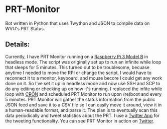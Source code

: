 # PRT-Monitor
Bot written in Python that uses Twython and JSON to compile data on WVU's PRT Status.

## Details:
Currently, I have PRT Monitor running on a [Raspberry Pi 3 Model B](https://www.raspberrypi.org/products/raspberry-pi-3-model-b/) in headless mode. 
The script was originally set up to run an infinite while loop that sleeps for 5 minutes. This turned out to be troublesome, becuase anytime I needed to move the RPI or change the script, I would have to reconnect it to a monitor, keyboard, and mouse becore I could get any work done on it. So I've set it up in headless mode and now use SSH and SCP to do any editing or checking up on how it's running. I replaced the infite while loop with [CRON](https://en.wikipedia.org/wiki/Cron) and scheduled PRT Monitor to run upon (re)boot and every 5 minutes.
PRT Monitor will gather the status information from the public JSON feed and save it to a CSV file so I can easily move it around, view it in a human-readable format, and parse it. The plan is to eventually scan this data periodically and tweet statistics about the PRT. 
I use a [Twitter App](https://apps.twitter.com) for the tweeting functionality. You can see PRT Monitor in action on [Twitter](https://twitter.com/PRTMonitor). 
